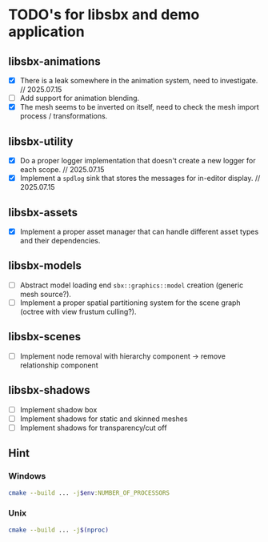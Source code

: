 # TODO's for libsbx and demo application

## libsbx-animations
- [x] There is a leak somewhere in the animation system, need to investigate. // 2025.07.15
- [ ] Add support for animation blending.
- [x] The mesh seems to be inverted on itself, need to check the mesh import process / transformations.

## libsbx-utility
- [x] Do a proper logger implementation that doesn't create a new logger for each scope. // 2025.07.15
- [x] Implement a `spdlog` sink that stores the messages for in-editor display. // 2025.07.15

## libsbx-assets
- [x] Implement a proper asset manager that can handle different asset types and their dependencies.

## libsbx-models
- [ ] Abstract model loading end `sbx::graphics::model` creation (generic mesh source?).
- [ ] Implement a proper spatial partitioning system for the scene graph (octree with view frustum culling?).

## libsbx-scenes
- [ ] Implement node removal with hierarchy component -> remove relationship component

## libsbx-shadows
- [ ] Implement shadow box
- [ ] Implement shadows for static and skinned meshes
- [ ] Implement shadows for transparency/cut off

## Hint

### Windows

```sh
cmake --build ... -j$env:NUMBER_OF_PROCESSORS
```

### Unix

```sh
cmake --build ... -j$(nproc)
```